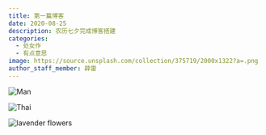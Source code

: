 ```yaml
---
title: 第一篇博客
date: 2020-08-25
description: 农历七夕完成博客搭建
categories:
  - 处女作
  - 有点意思
image: https://source.unsplash.com/collection/375719/2000x1322?a=.png
author_staff_member: 薛雷
---
```

![Man](https://source.unsplash.com/random/1500x1000)

![Thai](https://source.unsplash.com/random/1500x1001)

![lavender flowers](https://source.unsplash.com/random/1500x1002)

